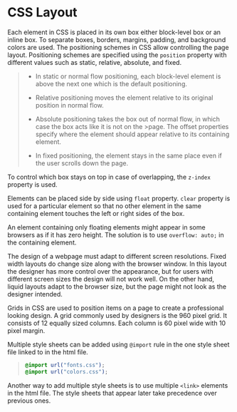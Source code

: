 # CSS Layout

Each element in CSS is placed in its own box either block-level box or an inline box. To separate boxes, borders, margins, padding, and background colors are used. The positioning schemes in CSS allow controlling the page layout. Positioning schemes are specified using the ```position``` property with different values such as static, relative, absolute, and fixed.

>- In static or normal flow positioning, each block-level element is above the next one which is the default positioning.
>
>- Relative positioning moves the element relative to its original position in normal flow.
>
>- Absolute positioning takes the box out of normal flow, in which case the box acts like it is not on the >page. The offset properties specify where the element should appear relative to its containing element.
>
>- In fixed positioning, the element stays in the same place even if the user scrolls down the page.
>

To control which box stays on top in case of overlapping, the ```z-index``` property is used.

Elements can be placed side by side using ```float``` property. ```clear``` property is used for a particular element so that no other element in the same containing element touches the left or right sides of the box.

An element containing only floating elements might appear in some browsers as if it has zero height. The solution is to use ```overflow: auto;``` in the containing element.

The design of a webpage must adapt to different screen resolutions. Fixed width layouts do change size along with the browser window. In this layout the designer has more control over the appearance, but for users with different screen sizes the design will not work well. On the other hand, liquid layouts adapt to the browser size, but the page might not look as the designer intended.

Grids in CSS are used to position items on a page to create a professional looking design. A grid commonly used by designers is the 960 pixel grid. It consists of 12 equally sized columns. Each column is 60 pixel wide with 10 pixel margin.

Multiple style sheets can be added using ```@import``` rule in the one style sheet file linked to in the html file.

>```CSS
>@import url("fonts.css");
>@import url("colors.css");
>```

Another way to add multiple style sheets is to use multiple ```<link>``` elements in the html file. The style sheets that appear later take precedence over previous ones.